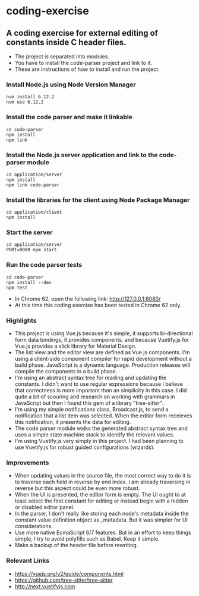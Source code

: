 # coding-exercise

## A coding exercise for external editing of constants inside C header files.

- The project is separated into modules.
- You have to install the code-parser project and link to it.
- These are instructions of how to install and run the project.

### Install Node.js using Node Version Manager
```
nvm install 6.12.2
nvm use 6.12.2
```

### Install the code parser and make it linkable
```
cd code-parser
npm install
npm link
```

### Install the Node.js server application and link to the code-parser module
```
cd application/server
npm install
npm link code-parser
```

### Install the libraries for the client using Node Package Manager
```
cd application/client
npm install
```

### Start the server
```
cd application/server
PORT=8080 npm start
```

### Run the code parser tests
```
cd code-parser
npm install --dev
npm test
```

- In Chrome 62, open the following link: http://127.0.0.1:8080/
- At this time this coding exercise has been tested in Chrome 62 only.

### Highlights

- This project is using Vue.js because it's simple, it supports bi-directional form data bindings, it provides components, and because Vuetify.js for Vue.js provides a slick library for Material Design.
- The list view and the editor view are defined as Vue.js components. I'm using a client-side component compiler for rapid development without a build phase. JavaScript is a dynamic language. Production releases will compile the components in a build phase.
- I'm using an abstract syntax tree for reading and updating the constants. I didn't want to use regular expressions because I believe that correctness is more important than an simplicity in this case. I did quite a bit of scouring and research on working with grammars in JavaScript but then I found this gem of a library "tree-sitter". 
- I'm using my simple notifications class, Broadcast.js, to send a notification that a list item was selected. When the editor form receieves this notification, it presents the data for editing.
- The code parser module walks the generated abstract syntax tree and uses a simple state machine stack to identify the relevant values.
- I'm using Vuetify.js very simply in this project. I had been planning to use Vuetify.js for robust guided configurations (wizards).

### Improvements

- When updating values in the source file, the most correct way to do it is to traverse each field in reverse by end index. I am already traversing in reverse but this aspect could be even more robust.
- When the UI is presented, the editor form is empty. The UI ought to at least select the first constant for editing or instead begin with a hidden or disabled editor panel.
- In the parser, I don't really like storing each node's metadata inside the constant value definition object as _metadata. But it was simpler for UI considerations.
- Use more native EcmaScript 6/7 features. But in an effort to keep things simple, I try to avoid polyfills such as Babel. Keep it simple. 
- Make a backup of the header file before rewriting.

### Relevant Links

- https://vuejs.org/v2/guide/components.html
- https://github.com/tree-sitter/tree-sitter
- http://next.vuetifyjs.com

